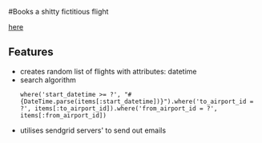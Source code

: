 #Books a shitty fictitious flight

<a href="https://flightbooker69.herokuapp.com/" target="_blank">here</a>

## Features
* creates random list of flights with attributes: datetime
* search algorithm 
  ```
  where('start_datetime >= ?', "#{DateTime.parse(items[:start_datetime])}").where('to_airport_id = ?', items[:to_airport_id]).where('from_airport_id = ?', items[:from_airport_id]) 
  ```
* utilises sendgrid servers' to send out emails
